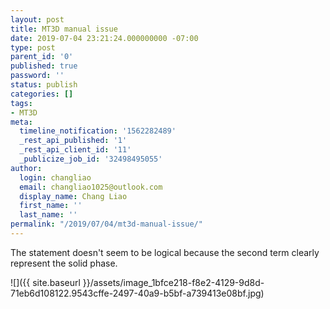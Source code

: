 ```yaml
---
layout: post
title: MT3D manual issue
date: 2019-07-04 23:21:24.000000000 -07:00
type: post
parent_id: '0'
published: true
password: ''
status: publish
categories: []
tags:
- MT3D
meta:
  timeline_notification: '1562282489'
  _rest_api_published: '1'
  _rest_api_client_id: '11'
  _publicize_job_id: '32498495055'
author:
  login: changliao
  email: changliao1025@outlook.com
  display_name: Chang Liao
  first_name: ''
  last_name: ''
permalink: "/2019/07/04/mt3d-manual-issue/"
---
```

The statement doesn't seem to be logical because the second term clearly represent the solid phase.

![]({{ site.baseurl }}/assets/image_1bfce218-f8e2-4129-9d8d-71eb6d108122.9543cffe-2497-40a9-b5bf-a739413e08bf.jpg)

